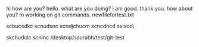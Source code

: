 
hi how are you?
hello.
what are you doing?
i am good. thank you.
how about you?
m working on git commands.
newfilefortest.txt

scbucsdkc
scnudsnc
scndjchucm
scncdncd
sxisco\

skchudclc
scninc
/desktop/saurabh/test/git-test

